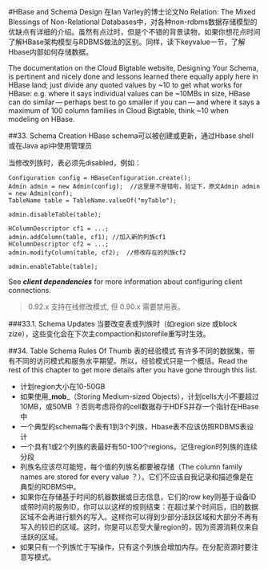#HBase and Schema Design
在Ian Varley的博士论文No Relation: The Mixed Blessings of Non-Relational Databases中，对各种non-rdbms数据存储模型的优缺点有详细的介绍。虽然有点过时，但是个不错的背景读物，如果你想花点时间了解HBase架构模型与RDBMS做法的区别。同样，读下keyvalue一节，了解Hbase内部如何存储数据。

The documentation on the Cloud Bigtable website, Designing Your Schema, is pertinent and nicely done and lessons learned there equally apply here in HBase land; just divide any quoted values by ~10 to get what works for HBase: e.g. where it says individual values can be ~10MBs in size, HBase can do similar — perhaps best to go smaller if you can — and where it says a maximum of 100 column families in Cloud Bigtable, think ~10 when modeling on HBase.

##33. Schema Creation
HBase schema可以被创建或更新，通过Hbase shell或在Java api中使用管理员

当修改列族时，表必须先disabled，例如：

    Configuration config = HBaseConfiguration.create();
    Admin admin = new Admin(config);  //这里是不是错啦，验证下，原文Admin admin = new Admin(conf);
    TableName table = TableName.valueOf("myTable");
    
    admin.disableTable(table);
    
    HColumnDescriptor cf1 = ...;
    admin.addColumn(table, cf1); //加入新的列族cf1
    HColumnDescriptor cf2 = ...;
    admin.modifyColumn(table, cf2);  //修改存在的列族cf2
    
    admin.enableTable(table);

See _**client dependencies**_ for more information about configuring client connections.

> 0.92.x 支持在线修改模式, 但 0.90.x 需要禁用表。

###33.1. Schema Updates
当要改变表或列族时（如region size 或block zize），这些变化会在下次主compaction和storefile重写时生效。

##34. Table Schema Rules Of Thumb 表的经验模式
有许多不同的数据集，带有不同的访问模式和服务水平期望。所以，经验模式只是一个概括。Read the rest of this chapter to get more details after you have gone through this list.

 * 计划region大小在10-50GB
 * 如果使用_**mob**_（Storing Medium-sized Objects），计划cells大小不要超过10MB，或50MB ？否则考虑将你的cell数据存于HDFS并存一个指针在HBase中
 * 一个典型的schema每个表有1到3个列族，Hbase表不应该仿照RDBMS表设计
 * 一个具有1或2个列族的表最好有50-100个regions。记住region时列族的连续分段
 * 列族名应该尽可能短，每个值的列族名都要被存储（The column family names are stored for every value ？）。它们不应该自我记录和描述像是在典型的RDBMS中。
 *  如果你在存储基于时间的机器数据或日志信息，它们的row key则基于设备ID或带时间的服务ID，你可以以这样的规则结束：在超过某个时间后，旧的数据区域不会再进行额外的写入。这样你可以得到少部分活跃区域和大部分不再有写入的较旧的区域。这时，你是可以忍受大量region的，因为资源消耗仅来自活跃的区域。
 *  如果只有一个列族忙于写操作，只有这个列族会增加内存。在分配资源时要注意写模式。

